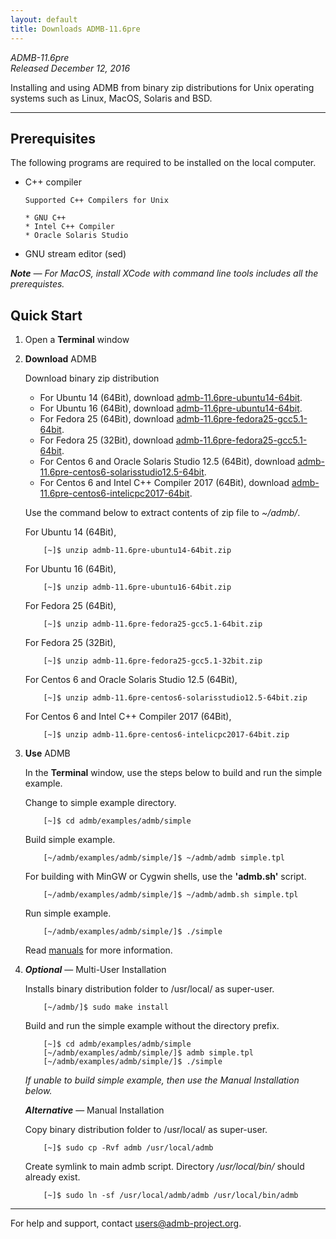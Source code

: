```yaml
---
layout: default
title: Downloads ADMB-11.6pre
---
```


*ADMB-11.6pre*  
*Released December 12, 2016*  

Installing and using ADMB from binary zip distributions for Unix operating systems such as Linux, MacOS, Solaris and BSD.

---

Prerequisites
-------------

The following programs are required to be installed on the local computer.

* C++ compiler

      Supported C++ Compilers for Unix

      * GNU C++
      * Intel C++ Compiler
      * Oracle Solaris Studio
            

* GNU stream editor (sed)

_**Note** &mdash; For MacOS, install XCode with command line tools includes all the prerequistes._

Quick Start
-----------

1. Open a **Terminal** window

2. **Download** ADMB

   Download binary zip distribution

   * For Ubuntu 14 (64Bit), download [admb-11.6pre-ubuntu14-64bit](https://github.com/admb-project/admb/releases/download/admb-11.6pre/admb-11.6pre-ubuntu14-64bit.zip).
   * For Ubuntu 16 (64Bit), download [admb-11.6pre-ubuntu14-64bit](https://github.com/admb-project/admb/releases/download/admb-11.6pre/admb-11.6pre-ubuntu16-64bit.zip).
   * For Fedora 25 (64Bit), download [admb-11.6pre-fedora25-gcc5.1-64bit](https://github.com/admb-project/admb/releases/download/admb-11.6pre/admb-11.6pre-fedora25-gcc5.1-64bit.zip).
   * For Fedora 25 (32Bit), download [admb-11.6pre-fedora25-gcc5.1-64bit](https://github.com/admb-project/admb/releases/download/admb-11.6pre/admb-11.6pre-fedora25-gcc5.1-32bit.zip).
   * For Centos 6 and Oracle Solaris Studio 12.5 (64Bit), download [admb-11.6pre-centos6-solarisstudio12.5-64bit](https://github.com/admb-project/admb/releases/download/admb-11.6pre/admb-11.6pre-centos6-solarisstudio12.5-64bit.zip).
   * For Centos 6 and Intel C++ Compiler 2017 (64Bit), download [admb-11.6pre-centos6-intelicpc2017-64bit](https://github.com/admb-project/admb/releases/download/admb-11.6pre/admb-11.6pre-centos6-intelicpc2017-64bit.zip).   

   Use the command below to extract contents of zip file to _~/admb/_. 

   For Ubuntu 14 (64Bit),

           [~]$ unzip admb-11.6pre-ubuntu14-64bit.zip

   For Ubuntu 16 (64Bit),

           [~]$ unzip admb-11.6pre-ubuntu16-64bit.zip

   For Fedora 25 (64Bit),

           [~]$ unzip admb-11.6pre-fedora25-gcc5.1-64bit.zip

   For Fedora 25 (32Bit),

           [~]$ unzip admb-11.6pre-fedora25-gcc5.1-32bit.zip

   For Centos 6 and Oracle Solaris Studio 12.5 (64Bit),

           [~]$ unzip admb-11.6pre-centos6-solarisstudio12.5-64bit.zip

   For Centos 6 and Intel C++ Compiler 2017 (64Bit),

           [~]$ unzip admb-11.6pre-centos6-intelicpc2017-64bit.zip

3. **Use** ADMB

   In the **Terminal** window, use the steps below to build and run the simple example.

   Change to simple example directory.       

           [~]$ cd admb/examples/admb/simple

   Build simple example.

           [~/admb/examples/admb/simple/]$ ~/admb/admb simple.tpl

   For building with MinGW or Cygwin shells, use the **'admb.sh'** script.

           [~/admb/examples/admb/simple/]$ ~/admb/admb.sh simple.tpl

   Run simple example.

           [~/admb/examples/admb/simple/]$ ./simple

   Read [manuals](https://github.com/admb-project/admb/releases/tag/admb-11.6pre/) for more information.

4. _**Optional**_ &mdash; Multi-User Installation    

   Installs binary distribution folder to /usr/local/ as super-user.

           [~/admb/]$ sudo make install

   Build and run the simple example without the directory prefix.

           [~]$ cd admb/examples/admb/simple
           [~/admb/examples/admb/simple/]$ admb simple.tpl
           [~/admb/examples/admb/simple/]$ ./simple

   _If unable to build simple example, then use the Manual Installation below._

   _**Alternative**_ &mdash; Manual Installation    

   Copy binary distribution folder to /usr/local/ as super-user.

           [~]$ sudo cp -Rvf admb /usr/local/admb

   Create symlink to main admb script.  Directory _/usr/local/bin/_ should already exist.

           [~]$ sudo ln -sf /usr/local/admb/admb /usr/local/bin/admb

--------------------------------------------------------------------------------
For help and support, contact <users@admb-project.org>.
